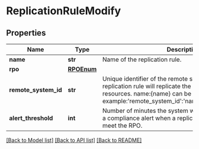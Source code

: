 # ReplicationRuleModify

## Properties
Name | Type | Description | Notes
------------ | ------------- | ------------- | -------------
**name** | **str** | Name of the replication rule. | [optional] 
**rpo** | [**RPOEnum**](RPOEnum.md) |  | [optional] 
**remote_system_id** | **str** | Unique identifier of the remote system to which this replication rule will replicate the associated storage resources.  name:{name} can be used instead of {id}. For example:&#39;remote_system_id&#39;:&#39;name:remote_system_name&#39; | [optional] 
**alert_threshold** | **int** | Number of minutes the system will wait before generating a compliance alert when a replication session does not meet the RPO.  | [optional] 

[[Back to Model list]](../README.md#documentation-for-models) [[Back to API list]](../README.md#documentation-for-api-endpoints) [[Back to README]](../README.md)


